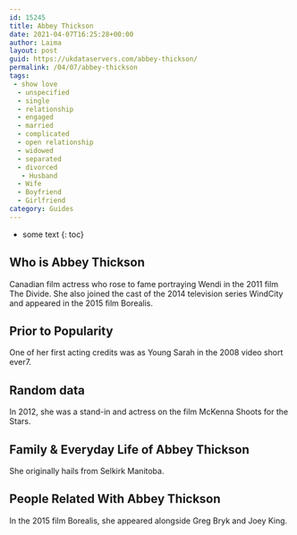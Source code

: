 ```yaml
---
id: 15245
title: Abbey Thickson
date: 2021-04-07T16:25:28+00:00
author: Laima
layout: post
guid: https://ukdataservers.com/abbey-thickson/
permalink: /04/07/abbey-thickson
tags:
 - show love
  - unspecified
  - single
  - relationship
  - engaged
  - married
  - complicated
  - open relationship
  - widowed
  - separated
  - divorced
   - Husband
  - Wife
  - Boyfriend
  - Girlfriend
category: Guides
---
```


* some text
{: toc}


## Who is Abbey Thickson
                  
                  
                  
Canadian film actress who rose to fame portraying Wendi in the 2011 film The Divide. She also joined the cast of the 2014 television series WindCity and appeared in the 2015 film Borealis.
                  
              
            
              
            
                
                
                
## Prior to Popularity
                  
                  
                  
One of her first acting credits was as Young Sarah in the 2008 video short ever7.
                  
              
            
              
            
                
                
                
## Random data
                  
                  
                  
In 2012, she was a stand-in and actress on the film McKenna Shoots for the Stars.
                  
              
            
              
            
                
                
                
## Family & Everyday Life of Abbey Thickson
                  
                  
                  
She originally hails from Selkirk Manitoba.
                  
              
            
              
            
                
                
                
## People Related With Abbey Thickson
                  
                  
                  
In the 2015 film Borealis, she appeared alongside Greg Bryk and Joey King.
                  
              
            
              
            
                
              
            
              
              
            
            
              
            
          
          
          